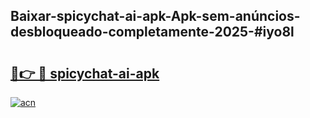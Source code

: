 ## Baixar-spicychat-ai-apk-Apk-sem-anúncios-desbloqueado-completamente-2025-#iyo8l

# <h2><a href="https://ainizakaria.my?title=spicychat-ai-apk&ref=20M">🔗👉 🔴 spicychat-ai-apk</a></h2>

[![acn](https://github.com/user-attachments/assets/0f9c940e-d8b0-45ae-aac7-cd30a18b3e1c)](https://ainizakaria.my?title=spicychat-ai-apk&ref=20M)

